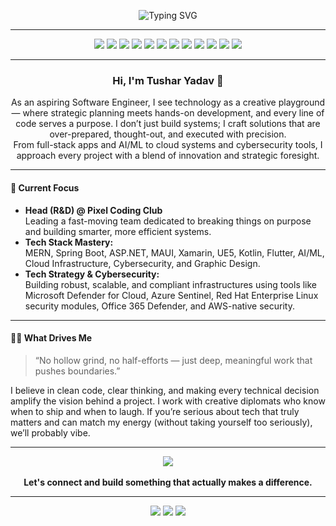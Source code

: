 <!-- GitHub Profile README for codingnoobno1 (Tushar Yadav) -->

<p align="center">
  <img src="https://readme-typing-svg.demolab.com?font=Fira+Code&size=27&pause=1000&color=00B4D8&background=000000&center=true&vCenter=true&width=600&lines=Aspiring+Software+Engineer;AI%2FML+Developer;Full-Stack+%7C+.NET%2C+MERN%2C+Spring+Boot;Game+%26+Android+Dev;Tech+Strategist+%7C+Head+of+R%26D+@+Pixel+Coding+Club" alt="Typing SVG" />
</p>

---

<p align="center">
  <img src="https://img.shields.io/badge/AI%2FML-FF3366?style=for-the-badge&logo=python&logoColor=white"/>
  <img src="https://img.shields.io/badge/MERN-00B4D8?style=for-the-badge&logo=react&logoColor=white"/>
  <img src="https://img.shields.io/badge/Spring%20Boot-006400?style=for-the-badge&logo=spring&logoColor=white"/>
  <img src="https://img.shields.io/badge/.NET-512BD4?style=for-the-badge&logo=dotnet&logoColor=white"/>
  <img src="https://img.shields.io/badge/MAUI-512BD4?style=for-the-badge&logo=microsoft&logoColor=white"/>
  <img src="https://img.shields.io/badge/Xamarin-3498DB?style=for-the-badge&logo=xamarin&logoColor=white"/>
  <img src="https://img.shields.io/badge/UE5-1E1E1E?style=for-the-badge&logo=unrealengine&logoColor=white"/>
  <img src="https://img.shields.io/badge/Kotlin-7F52FF?style=for-the-badge&logo=kotlin&logoColor=white"/>
  <img src="https://img.shields.io/badge/Flutter-02569B?style=for-the-badge&logo=flutter&logoColor=white"/>
  <img src="https://img.shields.io/badge/Cloud-232F3E?style=for-the-badge&logo=amazonaws&logoColor=white"/>
  <img src="https://img.shields.io/badge/Cybersecurity-FF0000?style=for-the-badge&logo=security&logoColor=white"/>
  <img src="https://img.shields.io/badge/Graphic%20Design-E34F26?style=for-the-badge&logo=adobephotoshop&logoColor=white"/>
</p>

---

<div align="center">

### Hi, I'm Tushar Yadav 👋

As an aspiring Software Engineer, I see technology as a creative playground — where strategic planning meets hands-on development, and every line of code serves a purpose. I don’t just build systems; I craft solutions that are over-prepared, thought-out, and executed with precision.  
From full-stack apps and AI/ML to cloud systems and cybersecurity tools, I approach every project with a blend of innovation and strategic foresight.

</div>

---

#### 🚀 Current Focus

- **Head (R&D) @ Pixel Coding Club**  
  Leading a fast-moving team dedicated to breaking things on purpose and building smarter, more efficient systems.
- **Tech Stack Mastery:**  
  MERN, Spring Boot, ASP.NET, MAUI, Xamarin, UE5, Kotlin, Flutter, AI/ML, Cloud Infrastructure, Cybersecurity, and Graphic Design.
- **Tech Strategy & Cybersecurity:**  
  Building robust, scalable, and compliant infrastructures using tools like Microsoft Defender for Cloud, Azure Sentinel, Red Hat Enterprise Linux security modules, Office 365 Defender, and AWS-native security.

---

#### 🧑‍💻 What Drives Me

> “No hollow grind, no half-efforts — just deep, meaningful work that pushes boundaries.”

I believe in clean code, clear thinking, and making every technical decision amplify the vision behind a project. I work with creative diplomats who know when to ship and when to laugh. If you’re serious about tech that truly matters and can match my energy (without taking yourself too seriously), we’ll probably vibe.

---

<div align="center">
  <a href="https://www.linkedin.com/in/tushar-yadav-a112b1148/" target="_blank">
    <img src="https://img.shields.io/badge/LinkedIn-Tushar%20Yadav-0077B5?style=for-the-badge&logo=linkedin&logoColor=white"/>
  </a>
  <br><br>
  <strong>Let's connect and build something that actually makes a difference.</strong>
</div>

---

<p align="center">
  <img src="https://img.shields.io/badge/Bluestock™-FF3366?style=for-the-badge"/>
  <img src="https://img.shields.io/badge/Maharishi%20Markandeshwar%20University-000000?style=for-the-badge"/>
  <img src="https://img.shields.io/badge/Ambala%2C%20Haryana%2C%20India-1E90FF?style=for-the-badge"/>
</p>
